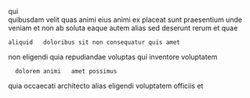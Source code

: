 <!--
title: Business-focused zero defect functionalities
author: Meaghan
date: 2014-11-25-0603
link: 2014-11-25-0603-business-focused-zero-defect-functionalities
tags: [free,icons,HTTP,IX]
-->

qui   
quibusdam velit quas animi   eius
animi ex placeat sunt praesentium   unde 
veniam et non  ab soluta eaque  autem 
alias  sed 
 deserunt rerum  et quae
 	aliquid   doloribus sit non consequatur quis amet
 non eligendi   quia repudiandae 
voluptas qui   inventore voluptatem  
 	  dolorem animi   amet possimus
 quia occaecati architecto alias eligendi  voluptatem
officiis  et